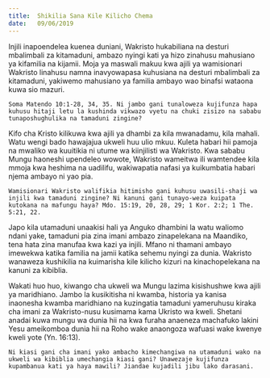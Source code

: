 ```yaml
---
title:  Shikilia Sana Kile Kilicho Chema
date:   09/06/2019
---
```


Injili inapoendelea kuenea duniani, Wakristo hukabiliana na desturi mbalimbali za kitamaduni, ambazo nyingi kati ya hizo zinahusu mahusiano ya kifamilia na kijamii. Moja ya maswali makuu kwa ajili ya wamisionari Wakristo linahusu namna inavyowapasa kuhusiana na desturi mbalimbali za kitamaduni, yakiwemo mahusiano ya familia ambayo wao binafsi wataona kuwa sio mazuri.

`Soma Matendo 10:1-28, 34, 35. Ni jambo gani tunaloweza kujifunza hapa kuhusu hitaji letu la kushinda vikwazo vyetu na chuki zisizo na sababu tunaposhughulika na tamaduni zingine?`

Kifo cha Kristo kilikuwa kwa ajili ya dhambi za kila mwanadamu, kila mahali. Watu wengi bado hawajajua ukweli huu ulio mkuu. Kuleta habari hii pamoja na mwaliko wa kuuitikia ni utume wa kiinjilisti wa Wakristo. Kwa sababu Mungu haoneshi upendeleo wowote, Wakristo wameitwa ili wamtendee kila mmoja kwa heshima na uadilifu, wakiwapatia nafasi ya kuikumbatia habari njema ambayo ni yao pia.

`Wamisionari Wakristo walifikia hitimisho gani kuhusu uwasili-shaji wa injili kwa tamaduni zingine? Ni kanuni gani tunayo-weza kuipata kutokana na mafungu haya? Mdo. 15:19, 20, 28, 29; 1 Kor. 2:2; 1 The. 5:21, 22.`

Japo kila utamaduni unaakisi hali ya Anguko dhambini la watu waliomo ndani yake, tamaduni pia zina imani ambazo zinapelekana na Maandiko, tena hata zina manufaa kwa kazi ya injili. Mfano ni thamani ambayo imewekwa katika familia na jamii katika sehemu nyingi za dunia. Wakristo wanaweza kushikilia na kuimarisha kile kilicho kizuri na kinachopelekana na kanuni za kibiblia. 

Wakati huo huo, kiwango cha ukweli wa Mungu lazima kisishushwe kwa ajili ya maridhiano. Jambo la kusikitisha ni kwamba, historia ya kanisa inaonesha kwamba maridhiano na kuzingatia tamaduni yameruhusu kiraka cha imani za Wakristo-nusu kusimama kama Ukristo wa kweli. Shetani anadai kuwa mungu wa dunia hii na kwa furaha anaeneza machafuko lakini Yesu ameikomboa dunia hii na Roho wake anaongoza wafuasi wake kwenye kweli yote (Yn. 16:13).  

`Ni kiasi gani cha imani yako ambacho kimechangiwa na utamaduni wako na ukweli wa kibiblia umechangia kiasi gani? Unawezaje kujifunza kupambanua kati ya haya mawili? Jiandae kujadili jibu lako darasani.`